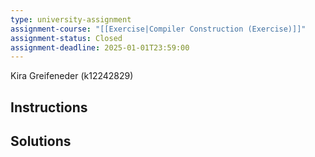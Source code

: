 ```yaml
---
type: university-assignment
assignment-course: "[[Exercise|Compiler Construction (Exercise)]]"
assignment-status: Closed
assignment-deadline: 2025-01-01T23:59:00
---
```

Kira Greifeneder (k12242829)
## Instructions


## Solutions
